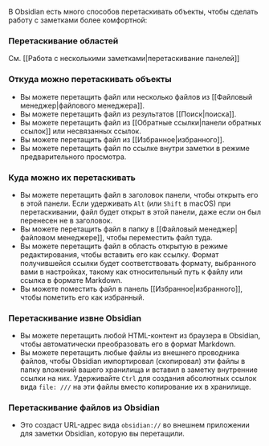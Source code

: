 В Obsidian есть много способов перетаскивать объекты, чтобы сделать работу с заметками более комфортной:

### Перетаскивание областей

См. [[Работа с несколькими заметками|перетаскивание панелей]]

### Откуда можно перетаскивать объекты

- Вы можете перетащить файл или несколько файлов из [[Файловый менеджер|файлового менеджера]].
- Вы можете перетащить файл из результатов [[Поиск|поиска]].
- Вы можете перетащить файл из [[Обратные ссылки|панели обратных ссылок]] или несвязанных ссылок.
- Вы можете перетащить файл из [[Избранное|избранного]].
- Вы можете перетащить файл по ссылке внутри заметки в режиме предварительного просмотра.

### Куда можно их перетаскивать

- Вы можете перетащить файл в заголовок панели, чтобы открыть его в этой панели. Если удерживать `Alt` (или `Shift` в macOS) при перетаскивании, файл будет открыт в этой панели, даже если он был перенесен не в заголовок.
- Вы можете перетащить файл в папку в [[Файловый менеджер|файловом менеджере]], чтобы переместить файл туда.
- Вы можете перетащить файл в область открытую в режиме редактирования, чтобы вставить его как ссылку. Формат получившейся ссылки будет соответствовать формату, выбранного вами в настройках, такому как относительный путь к файлу или ссылка в формате Markdown.
- Вы можете поместить файл в панель [[Избранное|избранного]], чтобы пометить его как избранный.

### Перетаскивание извне Obsidian 

- Вы можете перетащить любой HTML-контент из браузера в Obsidian, чтобы автоматически преобразовать его в формат Markdown.
- Вы можете перетащить любые файлы из внешнего проводника файлов, чтобы Obsidian импортировал (скопировал) эти файлы в папку вложений вашего хранилища и вставил в заметку внутренние ссылки на них. Удерживайте `Ctrl` для создания абсолютных ссылок вида `file: ///` на эти файлы вместо копирование их в хранилище. 

### Перетаскивание файлов из Obsidian 

- Это создаст URL-адрес вида `obsidian://` во внешнем приложении для заметки Obsidian, которую вы перетащили.